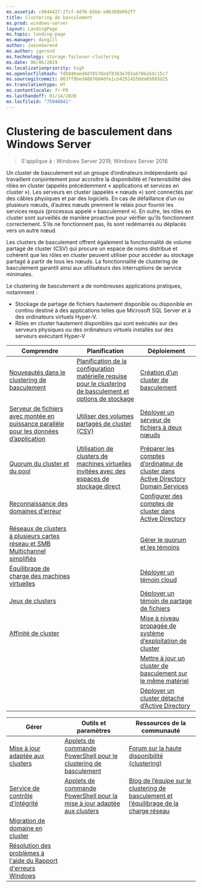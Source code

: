 ```yaml
---
ms.assetid: c9844427-27cf-4d76-b5bb-e06368b092f7
title: Clustering de basculement
ms.prod: windows-server
layout: LandingPage
ms.topic: landing-page
ms.manager: dongill
author: JasonGerend
ms.author: jgerend
ms.technology: storage-failover-clustering
ms.date: 06/06/2019
ms.localizationpriority: high
ms.openlocfilehash: fdb840aed4d78578edf8383e703a6786a5dc15c7
ms.sourcegitcommit: 083ff9bed4867604dfe1cb42914550da05093d25
ms.translationtype: HT
ms.contentlocale: fr-FR
ms.lasthandoff: 01/14/2020
ms.locfileid: "75948041"
---
```

# <a name="failover-clustering-in-windows-server"></a>Clustering de basculement dans Windows Server

> S'applique à : Windows Server 2019, Windows Server 2016

Un cluster de basculement est un groupe d’ordinateurs indépendants qui travaillent conjointement pour accroître la disponibilité et l’extensibilité des rôles en cluster (appelés précédemment « applications et services en cluster »). Les serveurs en cluster (appelés « nœuds ») sont connectés par des câbles physiques et par des logiciels. En cas de défaillance d’un ou plusieurs nœuds, d’autres nœuds prennent le relais pour fournir les services requis (processus appelé « basculement »). En outre, les rôles en cluster sont surveillés de manière proactive pour vérifier qu’ils fonctionnent correctement. S’ils ne fonctionnent pas, ils sont redémarrés ou déplacés vers un autre nœud.

Les clusters de basculement offrent également la fonctionnalité de volume partagé de cluster (CSV) qui procure un espace de noms distribué et cohérent que les rôles en cluster peuvent utiliser pour accéder au stockage partagé à partir de tous les nœuds. La fonctionnalité de clustering de basculement garantit ainsi aux utilisateurs des interruptions de service minimales.

Le clustering de basculement a de nombreuses applications pratiques, notamment :

* Stockage de partage de fichiers hautement disponible ou disponible en continu destiné à des applications telles que Microsoft SQL Server et à des ordinateurs virtuels Hyper-V.
* Rôles en cluster hautement disponibles qui sont exécutés sur des serveurs physiques ou des ordinateurs virtuels installés sur des serveurs exécutant Hyper-V

| **Comprendre**                                                               |  **Planification**                          |  **Déploiement**       |
| -------------                                                                |  --------------                        | --------------------- |
| [Nouveautés dans le clustering de basculement](whats-new-in-failover-clustering.md)    | [Planification de la configuration matérielle requise pour le clustering de basculement et options de stockage](clustering-requirements.md)  | [Création d’un cluster de basculement](create-failover-cluster.md) |
| [Serveur de fichiers avec montée en puissance parallèle pour les données d’application](sofs-overview.md)               | [Utiliser des volumes partagés de cluster (CSV)](failover-cluster-csvs.md) | [Déployer un serveur de fichiers à deux nœuds](../storage/storage-spaces/storage-spaces-direct-in-vm.md) |
|  [Quorum du cluster et du pool](../storage/storage-spaces/understand-quorum.md)   |  [Utilisation de clusters de machines virtuelles invitées avec des espaces de stockage direct](../storage/storage-spaces/storage-spaces-direct-in-vm.md)       | [Préparer les comptes d’ordinateur de cluster dans Active Directory Domain Services](prestage-cluster-adds.md) |
| [Reconnaissance des domaines d'erreur](fault-domains.md)                                 |                                 | [Configurer des comptes de cluster dans Active Directory](configure-ad-accounts.md) |
| [Réseaux de clusters à plusieurs cartes réseau et SMB Multichannel simplifiés](smb-multichannel.md) |                       | [Gérer le quorum et les témoins](manage-cluster-quorum.md) |
| [Équilibrage de charge des machines virtuelles](vm-load-balancing-overview.md)                         |                             | [Déployer un témoin cloud](deploy-cloud-witness.md) |
| [Jeux de clusters](../storage/storage-spaces/cluster-sets.md)                  |                             |[Déployer un témoin de partage de fichiers](file-share-witness.md) |
| [Affinité de cluster](cluster-affinity.md)                                     |                            | [Mise à niveau propagée de système d’exploitation de cluster](cluster-operating-system-rolling-upgrade.md) |
|                                                                             |                            | [Mettre à jour un cluster de basculement sur le même matériel](upgrade-option-same-hardware.md) |
|                                                                            |                             | [Déployer un cluster détaché d’Active Directory](https://docs.microsoft.com/previous-versions/windows/it-pro/windows-server-2012-R2-and-2012/dn265970\(v%3dws.11\))

|**Gérer**  |  **Outils et paramètres**  |  **Ressources de la communauté**       |
| ------------- |  -------------- | --------------------- |
| [ Mise à jour adaptée aux clusters](cluster-aware-updating.md)    |   [Applets de commande PowerShell pour le clustering de basculement](https://docs.microsoft.com/powershell/module/failoverclusters/?view=win10-ps)      |  [Forum sur la haute disponibilité (clustering)](https://go.microsoft.com/fwlink/p/?LinkId=230641)       |
|  [Service de contrôle d'intégrité](health-service-overview.md)   |   [Applets de commande PowerShell pour la mise à jour adaptée aux clusters](https://docs.microsoft.com/powershell/module/clusterawareupdating/?view=win10-ps)      | [Blog de l’équipe sur le clustering de basculement et l’équilibrage de la charge réseau](https://blogs.msdn.com/b/clustering/)        |
|  [Migration de domaine en cluster](cluster-domain-migration.md)   |         |         |
|  [Résolution des problèmes à l'aide du Rapport d'erreurs Windows](troubleshooting-using-wer-reports.md)   |         |         |
